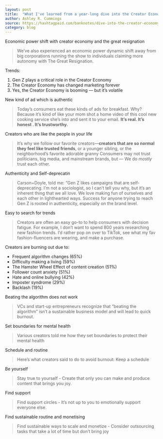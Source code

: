 ```yaml
---
layout: post
title:  "What I've learned from a year-long dive into the Creator Economy"
author: Ashley R. Cummings
source: https://hashtagpaid.com/banknotes/dive-into-the-creator-economy
category: blog
---
```


Economic power shift with creator economy and the great resignation

> We’ve also experienced an economic power dynamic shift away from big corporations running the show to individuals claiming more autonomy with The Great Resignation.

Trends:

1. Gen Z plays a critical role in the Creator Economy
2. The Creator Economy has changed marketing forever
3. Yes, the Creator Economy is booming — but it’s volatile

New kind of ad which is authentic

> Today’s consumers eat these kinds of ads for breakfast. Why? Because it’s kind of like your mom shot a home video of this cool new cooking service she’s into and sent it to your email. **It’s real. It’s honest . It’s trustworthy.**

Creators who are like the people in your life

> It’s why we follow our favorite creators—**creators that are so normal they feel like trusted friends**, or a younger sibling, or the neighborhood’s favorite adorable granny Consumers may not trust politicians, big media, and mainstream brands, but — We do *mostly* trust each other.

Authenticity and Self-deprecatin

> Carson+Doyle, told me: “Gen Z likes campaigns that are self-deprecating. I’m not a sociologist, so I can’t tell you why, but it’s an inherent thing that we all love. We love making fun of ourselves and each other in lighthearted ways. Success for anyone trying to reach Gen Z is rooted in authenticity, especially on the brand level.

Easy to search for trends

> Creators are often an easy go-to to help consumers with decision fatigue. For example, I don’t want to spend 800 years researching new fashion trends. I’d rather pop on over to TikTok, see what my fav fashion-fluencers are wearing, and make a purchase.

Creators are burning out due to:

- Frequent algorithm changes (65%)
- Difficulty making a living (59%)
- The Hamster Wheel Effect of content creation (51%)
- Follower count anxiety (51%)
- Hate and online bullying (42%)
- Imposter syndrome (29%)
- Backlash (19%)

Beating the algorithm does not work

> VCs and start-up entrepreneurs recognize that “beating the algorithm” isn’t a sustainable business model and will lead to quick burnout.

Set boundaries for mental health

> Various creators told me how they set boundaries to protect their mental health

Schedule and routine

> Here’s what creators said to do to avoid burnout: Keep a schedule

Be yourself

> Stay true to yourself - Create that only you can make and produce content that brings you joy.

Find support

> Find support circles - It’s not up to you to emotionally support everyone else.

Find sustainable routine and monetising

> Find sustainable ways to scale and monetize - Consider outsourcing tasks that take a lot of time but don’t bring joy
